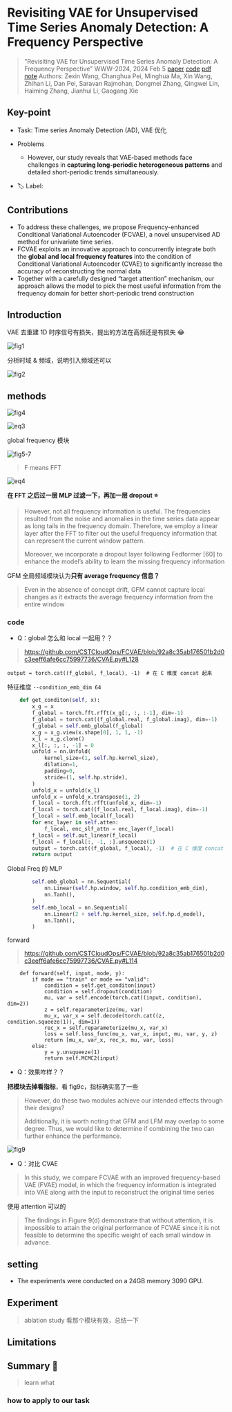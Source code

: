 # Revisiting VAE for Unsupervised Time Series Anomaly Detection: A Frequency Perspective

> "Revisiting VAE for Unsupervised Time Series Anomaly Detection: A Frequency Perspective" WWW-2024, 2024 Feb 5
> [paper](http://arxiv.org/abs/2402.02820v1) [code](https://github.com/CSTCloudOps/FCVAE) [pdf](./2024_02_Arxiv_Revisiting-VAE-for-Unsupervised-Time-Series-Anomaly-Detection--A-Frequency-Perspective.pdf) [note](./2024_02_Arxiv_Revisiting-VAE-for-Unsupervised-Time-Series-Anomaly-Detection--A-Frequency-Perspective_Note.md)
> Authors: Zexin Wang, Changhua Pei, Minghua Ma, Xin Wang, Zhihan Li, Dan Pei, Saravan Rajmohan, Dongmei Zhang, Qingwei Lin, Haiming Zhang, Jianhui Li, Gaogang Xie

## Key-point

- Task: Time series Anomaly Detection (AD), VAE 优化
- Problems
  - However, our study reveals that VAE-based methods face challenges in **capturing long-periodic heterogeneous patterns** and detailed short-periodic trends simultaneously. 

- :label: Label:

## Contributions

- To address these challenges, we propose Frequency-enhanced Conditional Variational Autoencoder (FCVAE), a novel unsupervised AD method for univariate time series.
- FCVAE exploits an innovative approach to concurrently integrate both the **global and local frequency features** into the condition of Conditional Variational Autoencoder (CVAE) to significantly increase the accuracy of reconstructing the normal data
- Together with a carefully designed “target attention” mechanism, our approach allows the model to pick the most useful information from the frequency domain for better short-periodic trend construction



## Introduction

VAE 去重建 1D 时序信号有损失，提出的方法在高频还是有损失 :joy:

![fig1](docs/2024_02_Arxiv_Revisiting-VAE-for-Unsupervised-Time-Series-Anomaly-Detection--A-Frequency-Perspective_Note/fig1.png)



分析时域 & 频域，说明引入频域还可以

![fig2](docs/2024_02_Arxiv_Revisiting-VAE-for-Unsupervised-Time-Series-Anomaly-Detection--A-Frequency-Perspective_Note/fig2.png)



## methods

![fig4](docs/2024_02_Arxiv_Revisiting-VAE-for-Unsupervised-Time-Series-Anomaly-Detection--A-Frequency-Perspective_Note/fig4.png)

![eq3](docs/2024_02_Arxiv_Revisiting-VAE-for-Unsupervised-Time-Series-Anomaly-Detection--A-Frequency-Perspective_Note/eq3.png)



global frequency 模块

![fig5-7](docs/2024_02_Arxiv_Revisiting-VAE-for-Unsupervised-Time-Series-Anomaly-Detection--A-Frequency-Perspective_Note/fig5-7.png)

> F means FFT

![eq4](docs/2024_02_Arxiv_Revisiting-VAE-for-Unsupervised-Time-Series-Anomaly-Detection--A-Frequency-Perspective_Note/eq4.png)

**在 FFT 之后过一层 MLP 过滤一下，再加一层 dropout :star:**

> However, not all frequency information is useful. The frequencies resulted from the noise and anomalies in the time series data appear as long tails in the frequency domain. Therefore, we employ a linear layer after the FFT to filter out the useful frequency information that can represent the current window pattern.
>
> Moreover, we incorporate a dropout layer following Fedformer [60] to enhance the model’s ability to learn the missing frequency information

GFM 全局频域模块认为**只有 average frequency 信息？**

> Even in the absence of concept drift, GFM cannot capture local changes as it extracts the average frequency information from the entire window



### code

- Q：global 怎么和 local 一起用？？

> https://github.com/CSTCloudOps/FCVAE/blob/92a8c35ab176501b2d0c3eeff6afe6cc75997736/CVAE.py#L128

`output = torch.cat((f_global, f_local), -1)  # 在 C 维度 concat 起来`

特征维度 `--condition_emb_dim 64`

```python
    def get_conditon(self, x):
        x_g = x
        f_global = torch.fft.rfft(x_g[:, :, :-1], dim=-1)
        f_global = torch.cat((f_global.real, f_global.imag), dim=-1)
        f_global = self.emb_global(f_global)
        x_g = x_g.view(x.shape[0], 1, 1, -1)
        x_l = x_g.clone()
        x_l[:, :, :, -1] = 0
        unfold = nn.Unfold(
            kernel_size=(1, self.hp.kernel_size),
            dilation=1,
            padding=0,
            stride=(1, self.hp.stride),
        )
        unfold_x = unfold(x_l)
        unfold_x = unfold_x.transpose(1, 2)
        f_local = torch.fft.rfft(unfold_x, dim=-1)
        f_local = torch.cat((f_local.real, f_local.imag), dim=-1)
        f_local = self.emb_local(f_local)
        for enc_layer in self.atten:
            f_local, enc_slf_attn = enc_layer(f_local)
        f_local = self.out_linear(f_local)
        f_local = f_local[:, -1, :].unsqueeze(1)
        output = torch.cat((f_global, f_local), -1)  # 在 C 维度 concat 起来
        return output
```



Global Freq 的 MLP

```python
        self.emb_global = nn.Sequential(
            nn.Linear(self.hp.window, self.hp.condition_emb_dim),
            nn.Tanh(),
        )
        self.emb_local = nn.Sequential(
            nn.Linear(2 + self.hp.kernel_size, self.hp.d_model),
            nn.Tanh(),
        )
```



forward

> https://github.com/CSTCloudOps/FCVAE/blob/92a8c35ab176501b2d0c3eeff6afe6cc75997736/CVAE.py#L114

```
    def forward(self, input, mode, y):
        if mode == "train" or mode == "valid":
            condition = self.get_conditon(input)
            condition = self.dropout(condition)
            mu, var = self.encode(torch.cat((input, condition), dim=2))
            z = self.reparameterize(mu, var)
            mu_x, var_x = self.decode(torch.cat((z, condition.squeeze(1)), dim=1))
            rec_x = self.reparameterize(mu_x, var_x)
            loss = self.loss_func(mu_x, var_x, input, mu, var, y, z)
            return [mu_x, var_x, rec_x, mu, var, loss]
        else:
            y = y.unsqueeze(1)
            return self.MCMC2(input)
```



- Q：效果咋样？？

**把模块去掉看指标**，看 fig9c，指标确实高了一些

> However, do these two modules achieve our intended effects through their designs?
>
> Additionally, it is worth noting that GFM and LFM may overlap to some degree. Thus, we would like to determine if combining the two can further enhance the performance.

![fig9](docs/2024_02_Arxiv_Revisiting-VAE-for-Unsupervised-Time-Series-Anomaly-Detection--A-Frequency-Perspective_Note/fig9.png)

- Q：对比 CVAE

> In this study, we compare FCVAE with an improved frequency-based VAE (FVAE) model, in which the frequency information is integrated into VAE along with the input to reconstruct the original time series

使用 attention 可以的

> The findings in Figure 9(d) demonstrate that without attention, it is impossible to attain the original performance of FCVAE since it is not feasible to determine the specific weight of each small window in advance.





## setting

- The experiments were conducted on a 24GB memory 3090 GPU.

## Experiment

> ablation study 看那个模块有效，总结一下

## Limitations

## Summary :star2:

> learn what

### how to apply to our task

